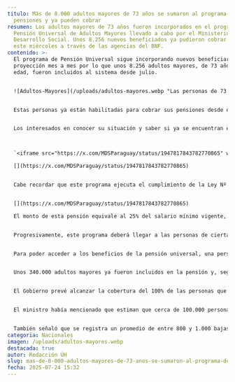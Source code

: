```yaml
---
titulo: Más de 8.000 adultos mayores de 73 años se sumaron al programa de
  pensiones y ya pueden cobrar
resumen: Los adultos mayores de 73 años fueron incorporados en el programa de
  Pensión Universal de Adultos Mayores llevado a cabo por el Ministerio de
  Desarrollo Social. Unos 8.256 nuevos beneficiados ya pudieron cobrar desde
  este miércoles a través de las agencias del BNF.
contenido: >-
  El programa de Pensión Universal sigue incorporando nuevos beneficiarios en su
  proyección mes a mes por lo que unos 8.256 adultos mayores, de 73 años de
  edad, fueron incluidos al sistema desde julio.


  ![Adultos-Mayores](/uploads/adultos-mayores.webp "Las personas de 73 años se suman a los que ya pueden cobrar la pensión universal.Foto: Agencia IP")


  Estas personas ya están habilitadas para cobrar sus pensiones desde este miércoles, en las agencias del Banco Nacional de Fomento, según informó Desarrollo Social.


  Los interesados en conocer su situación y saber si ya se encuentran en la lista de beneficiarios, el MDS habilitó el sitio listadoam.mds.gov.py/



  `<iframe src="https://x.com/MDSParaguay/status/1947817843782770865" width="600" height="400"></iframe>`[](<>)

  [](https://x.com/MDSParaguay/status/1947817843782770865)


  Cabe recordar que este programa ejecuta el cumplimiento de la Ley Nº 7322/2024, “Que establece la Pensión Universal para Personas Adultas Mayores y dispone beneficios de acceso e inclusión”.


  [](https://x.com/MDSParaguay/status/1947817843782770865)

  El monto de esta pensión equivale al 25% del salario mínimo vigente, que desde julio de este año se fijó en G. 2.899.048, por lo que el monto a percibir sería G. 724.762, según lo establecido por la ley.


  Progresivamente, este programa deberá llegar a las personas de cierta vulnerabilidad que hayan cumplido los 65 años, a miembros de las comunidades indígenas a partir de 55 años, así como a personas con discapacidad severa a partir de los 60.


  Para poder acceder a los beneficios de la pensión universal, una persona no debe percibir salario ni jubilación del sector público o del privado o ser contribuyentes del impuesto a la renta en todas sus modalidades.


  Unos 340.000 adultos mayores ya fueron incluidos en la pensión y, según había manifestado el mes pasado el ministro de Desarrollo Social, Tadeo Rojas, el ritmo de inclusión al programa es de 40.000 personas por año.


  El Gobierno prevé alcanzar la cobertura del 100% de las personas que cumplen con los requisitos de recibir la pensión antes de la finalización del actual periodo.


  El ministro había mencionado que estiman que cerca de 100.000 personas están todavía pendientes de ser incluidas en el programa.


  También señaló que se registra un promedio de entre 800 y 1.000 bajas por mes por fallecimiento, lo que va generando también disponibilidad presupuestaria para las nuevas inclusiones.
categoria: Nacionales
imagen: /uploads/adultos-mayores.webp
destacada: true
autor: Redacción ÚH
slug: mas-de-8-000-adultos-mayores-de-73-anos-se-sumaron-al-programa-de-pensiones-y-ya-pueden-cobrar
fecha: 2025-07-24 15:32
---
```

